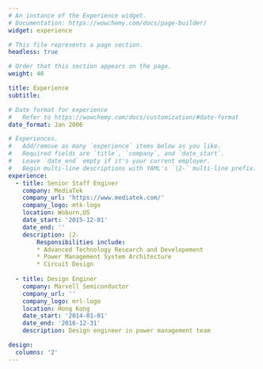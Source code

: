 ```yaml
---
# An instance of the Experience widget.
# Documentation: https://wowchemy.com/docs/page-builder/
widget: experience

# This file represents a page section.
headless: true

# Order that this section appears on the page.
weight: 40

title: Experience
subtitle:

# Date format for experience
#   Refer to https://wowchemy.com/docs/customization/#date-format
date_format: Jan 2006

# Experiences.
#   Add/remove as many `experience` items below as you like.
#   Required fields are `title`, `company`, and `date_start`.
#   Leave `date_end` empty if it's your current employer.
#   Begin multi-line descriptions with YAML's `|2-` multi-line prefix.
experience:
  - title: Senior Staff Enginer
    company: MediaTek
    company_url: 'https://www.mediatek.com/'
    company_logo: mtk-logo
    location: Woburn,US
    date_start: '2015-12-01'
    date_end: ''
    description: |2-
        Responsibilities include:
        * Advanced Technology Research and Developement
        * Power Management System Architecture 
        * Circuit Design
        
  - title: Design Enginer
    company: Marvell Semiconductor
    company_url: ''
    company_logo: mrl-logo
    location: Hong Kong
    date_start: '2014-01-01'
    date_end: '2016-12-31'
    description: Design engineer in power management team

design:
  columns: '2'
---
```

